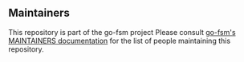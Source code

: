 ## Maintainers

This repository is part of the go-fsm project
Please consult [go-fsm's MAINTAINERS documentation](https://github.com/zerjioang/go-fsm/blob/master/AUTHORS) for the list of people maintaining this repository.
